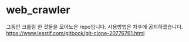 # web_crawler
그동안 크롤링 한 것들을 모아노은 repo입니다. 사용방법은 차후에 공지하겠습니다.
https://www.lesstif.com/gitbook/git-clone-20776761.html
